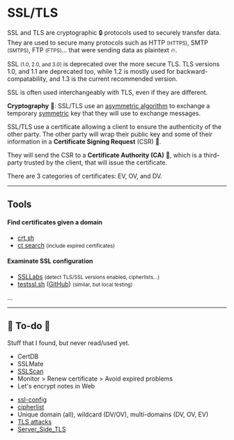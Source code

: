 # SSL/TLS

<div class="row row-cols-md-2"><div>

SSL and TLS are cryptographic 🔒 protocols used to securely transfer data. They are used to secure many protocols such as HTTP <small>(HTTPS)</small>, SMTP <small>(SMTPS)</small>, FTP <small>(FTPS)</small>... that were sending data as plaintext 🔥.

SSL <small>(1.0, 2.0, and 3.0)</small> is deprecated over the more secure TLS. TLS versions 1.0, and 1.1 are deprecated too, while 1.2 is mostly used for backward-compatability, and 1.3 is the current recommended version.

SSL is often used interchangeably with TLS, even if they are different.
</div><div>

**Cryptography** 🔑: SSL/TLS use an [asymmetric algorithm](/cybersecurity/cryptography/algorithms/asymmetric/index.md) to exchange a temporary [symmetric](/cybersecurity/cryptography/algorithms/symmetric/index.md) key that they will use to exchange messages.

SSL/TLS use a certificate allowing a client to ensure the authenticity of the other party. The other party will wrap their public key and some of their information in a **Certificate Signing Request** (CSR) 📝.

They will send the CSR to a **Certificate Authority (CA)** 🏢, which is a third-party trusted by the client, that will issue the certificate.

There are 3 categories of certificates: EV, OV, and DV. 
</div></div>

<hr class="sep-both">

## Tools

<div class="row row-cols-md-2"><div>

#### Find certificates given a domain

* [crt.sh](https://crt.sh/)
* [ct search](https://ui.ctsearch.entrust.com/ui/ctsearchui) <small>(include expired certificates)</small>

#### Examinate SSL configuration

* [SSLLabs](https://www.ssllabs.com/) <small>(detect TLS/SSL versions enabled, cipherlists...)</small>
* [testssl.sh](https://testssl.sh/) ([GitHub](https://github.com/drwetter/testssl.sh)) <small>(similar, but local testing)</small>
</div><div>

...
</div></div>

<hr class="sep-both">

## 👻 To-do 👻

Stuff that I found, but never read/used yet.

<div class="row row-cols-md-2"><div>

* CertDB
* SSLMate
* [SSLScan](https://github.com/rbsec/sslscan)
* Monitor > Renew certificate > Avoid expired problems
* Let's encrypt notes in Web
</div><div>

* [ssl-config](https://ssl-config.mozilla.org/)
* [cipherlist](https://syslink.pl/cipherlist/)
* Unique domain (all), wildcard (DV/OV), multi-domains (DV, OV, EV)
* [TLS attacks](https://en.wikipedia.org/wiki/Transport_Layer_Security#Attacks_against_TLS/SSL)
* [Server_Side_TLS](https://wiki.mozilla.org/Security/Server_Side_TLS)
</div></div>